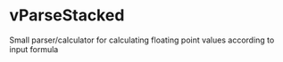 # vParseStacked
Small parser/calculator for calculating floating point values according to input formula
